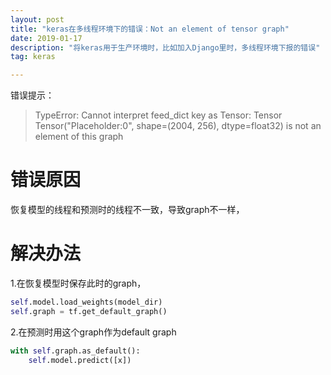 ```yaml
---
layout: post
title: "keras在多线程环境下的错误：Not an element of tensor graph"
date: 2019-01-17
description: "将keras用于生产环境时，比如加入Django里时，多线程环境下报的错误"
tag: keras

---
```



错误提示：
> TypeError: Cannot interpret feed_dict key as Tensor: Tensor Tensor("Placeholder:0", shape=(2004, 256), dtype=float32) is not an element of this graph

# 错误原因
恢复模型的线程和预测时的线程不一致，导致graph不一样，

# 解决办法
1.在恢复模型时保存此时的graph，
```python
self.model.load_weights(model_dir)
self.graph = tf.get_default_graph()
```

2.在预测时用这个graph作为default graph

```python
with self.graph.as_default():
    self.model.predict([x])

```


